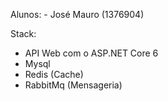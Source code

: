 Alunos:
    - José Mauro (1376904)

Stack:
  - API Web com o ASP.NET Core 6
  - Mysql
  - Redis (Cache)
  - RabbitMq (Mensageria)